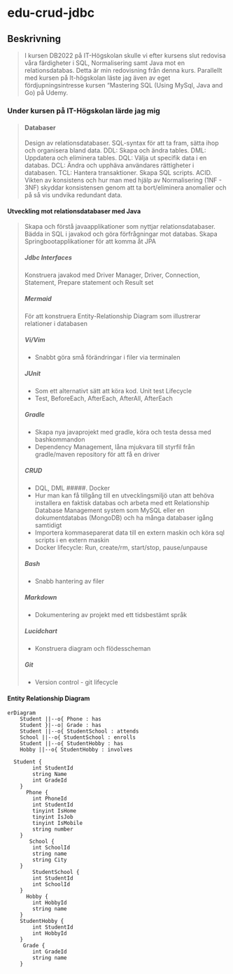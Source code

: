 # edu-crud-jdbc

## Beskrivning

>I kursen DB2022 på IT-Högskolan skulle vi efter kursens slut redovisa våra färdigheter i SQL, Normalisering samt Java mot en relationsdatabas. Detta är min redovisning från denna kurs. Parallellt med kursen på It-högskolan läste jag även av eget fördjupningsintresse kursen “Mastering SQL (Using MySql, Java and Go) på Udemy.

### Under kursen på IT-Högskolan lärde jag mig 

> #### Databaser
>Design av relationsdatabaser. SQL-syntax för att ta fram, sätta ihop och organisera bland data. DDL: Skapa och ändra tables. DML: Uppdatera och eliminera tables. DQL: Välja ut specifik data i en databas. DCL: Ändra och upphäva användares rättigheter i databasen. TCL: Hantera transaktioner. Skapa SQL scripts. ACID. Vikten av konsistens och hur man med hjälp av Normalisering (1NF - 3NF) skyddar konsistensen genom att ta bort/eliminera anomalier och på så vis undvika redundant data.
#### Utveckling mot relationsdatabaser med Java
>Skapa och förstå javaapplikationer som nyttjar relationsdatabaser. Bädda in SQL i javakod och göra förfrågningar mot databas. Skapa Springbootapplikationer för att komma åt JPA
>##### Jdbc Interfaces
>Konstruera javakod med Driver Manager, Driver, Connection, Statement, Prepare statement och Result set
>##### Mermaid
> För att konstruera Entity-Relationship Diagram som illustrerar relationer i databasen
>##### Vi/Vim
> - Snabbt göra små förändringar i filer via terminalen
>##### JUnit
> - Som ett alternativt sätt att köra kod. Unit test Lifecycle
> - Test, BeforeEach, AfterEach, AfterAll, AfterEach
>##### Gradle 
> - Skapa nya javaprojekt med gradle, köra och testa dessa med bashkommandon
> - Dependency Management, låna mjukvara till styrfil från gradle/maven repository för att få en driver 
>##### CRUD
> - DQL, DML
>#####. Docker
> - Hur man kan få tillgång till en utvecklingsmiljö utan att behöva installera en faktisk databas och arbeta med ett Relationship Database Management system som MySQL eller en dokumentdatabas (MongoDB) och ha många databaser igång samtidigt
> - Importera kommaseparerat data till en extern maskin och köra sql scripts i en extern maskin
> - Docker lifecycle: Run, create/rm, start/stop, pause/unpause
>##### Bash
> - Snabb hantering av filer 
>##### Markdown
> - Dokumentering av projekt med ett tidsbestämt språk 
>##### Lucidchart
> - Konstruera diagram och flödesscheman 
>##### Git
> - Version control - git lifecycle

####  Entity Relationship Diagram

```mermaid
erDiagram
    Student ||--o{ Phone : has
    Student }|--o| Grade : has
    Student ||--o{ StudentSchool : attends
    School ||--o{ StudentSchool : enrolls
    Student ||--o{ StudentHobby : has
    Hobby ||--o{ StudentHobby : involves

  Student {
        int StudentId
        string Name
        int GradeId
    }
      Phone {
        int PhoneId
        int StudentId
        tinyint IsHome 
        tinyint IsJob
        tinyint IsMobile
        string number
    }
       School {
        int SchoolId
        string name
        string City
    }
        StudentSchool {
        int StudentId
        int SchoolId
    }
      Hobby {
        int HobbyId
        string name
    }
    StudentHobby {
        int StudentId
        int HobbyId
    }
     Grade {
        int GradeId
        string name
    }
```
